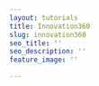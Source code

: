 ```yaml
---
layout: tutorials
title: Innovation360
slug: innovation360
seo_title: ''
seo_description: ''
feature_image: ''

---
```

